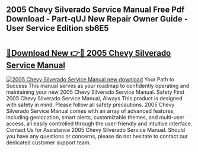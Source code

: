 ## 2005 Chevy Silverado Service Manual Free Pdf Download - Part-qUJ New Repair Owner Guide - User Service Edition sb6E5

# <h2><a href="http://bc21229.oget.top/?id=2005+Chevy+Silverado+Service+Manual">🔗Download New 👉🔴 2005 Chevy Silverado Service Manual</a></h2>

[![2005 Chevy Silverado Service Manual new download](https://i.imgur.com/5g1atiW.png)](http://bc21229.oget.top/?id=2005+Chevy+Silverado+Service+Manual)
Your Path to Success This manual serves as your roadmap to confidently operating and maintaining your new 2005 Chevy Silverado Service Manual. Safety First 2005 Chevy Silverado Service Manual, Always This product is designed with safety in mind. Please follow all safety precautions. 2005 Chevy Silverado Service Manual comes with an array of advanced features, including geolocation, smart alerts, customizable themes, and multi-user access, all easily controlled through the user-friendly and intuitive interface. Contact Us for Assistance 2005 Chevy Silverado Service Manual. Should you have any questions or concerns, please do not hesitate to contact our dedicated customer support team.
